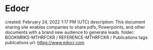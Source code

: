 # Edocr

created: February 24, 2022 1:17 PM (UTC)
description: This document sharing site enables companies to share pdfs, Powerpoints, and other documents with a brand new audience to generate leads.
folder: BOOKMRKS-MTHRFCKR / REFERENCE-MTHRFCKR / Publications
tags: publcations
url: https://www.edocr.com